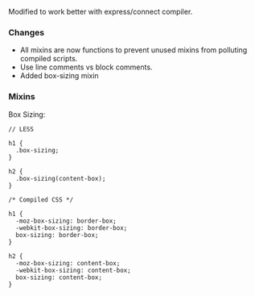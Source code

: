Modified to work better with express/connect compiler. 

### Changes

* All mixins are now functions to prevent unused mixins from polluting compiled scripts.
* Use line comments vs block comments.
* Added box-sizing mixin

### Mixins

Box Sizing:

    // LESS
    
    h1 {
      .box-sizing;
    }
    
    h2 {
      .box-sizing(content-box);
    }
    
    /* Compiled CSS */
    
    h1 {
      -moz-box-sizing: border-box;
      -webkit-box-sizing: border-box;
      box-sizing: border-box; 
    }
    
    h2 {
      -moz-box-sizing: content-box;
      -webkit-box-sizing: content-box;
      box-sizing: content-box; 
    }
